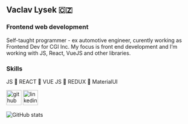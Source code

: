 ## Vaclav Lysek :czech_republic:
### Frontend web development

Self-taught programmer - ex automotive engineer, curently working as Frontend Dev for CGI Inc.
My focus is front end development and I’m working with JS, React, VueJS and other libraries.

### Skills
JS :small_orange_diamond: REACT :small_orange_diamond: VUE JS :small_orange_diamond: REDUX :small_orange_diamond: MaterialUI

[<img src='https://cdn.jsdelivr.net/npm/simple-icons@3.0.1/icons/github.svg' alt='github' height='40'>](https://github.com/vencalysek)  [<img src='https://cdn.jsdelivr.net/npm/simple-icons@3.0.1/icons/linkedin.svg' alt='linkedin' height='40'>](https://www.linkedin.com/in/vaclav-lysek-708b74131/)  

![GitHub stats](https://github-readme-stats.vercel.app/api?username=vencalysek&show_icons=true&count_private=true)  
